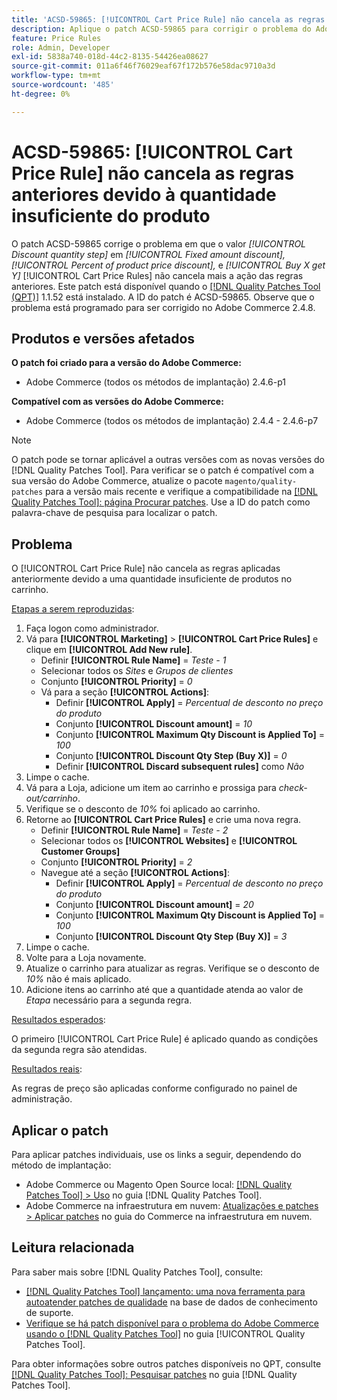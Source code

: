 ```yaml
---
title: 'ACSD-59865: [!UICONTROL Cart Price Rule] não cancela as regras anteriores devido à quantidade insuficiente do produto'
description: Aplique o patch ACSD-59865 para corrigir o problema do Adobe Commerce em que o valor *Etapa de quantidade de desconto* em *Desconto de quantia fixa,* *Porcentagem de desconto de preço do produto,* e *Comprar X obtém Y* [!UICONTROL Cart Price Rules] não cancela mais a ação das regras anteriores.
feature: Price Rules
role: Admin, Developer
exl-id: 5838a740-018d-44c2-8135-54426ea08627
source-git-commit: 011a6f46f76029eaf67f172b576e58dac9710a3d
workflow-type: tm+mt
source-wordcount: '485'
ht-degree: 0%

---
```


# ACSD-59865: [!UICONTROL Cart Price Rule] não cancela as regras anteriores devido à quantidade insuficiente do produto

O patch ACSD-59865 corrige o problema em que o valor *[!UICONTROL Discount quantity step]* em *[!UICONTROL Fixed amount discount],* *[!UICONTROL Percent of product price discount],* e *[!UICONTROL Buy X get Y]* [!UICONTROL Cart Price Rules] não cancela mais a ação das regras anteriores. Este patch está disponível quando o [[!DNL Quality Patches Tool (QPT)]](https://experienceleague.adobe.com/en/docs/commerce-operations/tools/quality-patches-tool/quality-patches-tool-to-self-serve-quality-patches) 1.1.52 está instalado. A ID do patch é ACSD-59865. Observe que o problema está programado para ser corrigido no Adobe Commerce 2.4.8.

## Produtos e versões afetados

**O patch foi criado para a versão do Adobe Commerce:**

* Adobe Commerce (todos os métodos de implantação) 2.4.6-p1

**Compatível com as versões do Adobe Commerce:**

* Adobe Commerce (todos os métodos de implantação) 2.4.4 - 2.4.6-p7

>[!NOTE]
>
>O patch pode se tornar aplicável a outras versões com as novas versões do [!DNL Quality Patches Tool]. Para verificar se o patch é compatível com a sua versão do Adobe Commerce, atualize o pacote `magento/quality-patches` para a versão mais recente e verifique a compatibilidade na [[!DNL Quality Patches Tool]: página Procurar patches](https://experienceleague.adobe.com/tools/commerce-quality-patches/index.html). Use a ID do patch como palavra-chave de pesquisa para localizar o patch.

## Problema

O [!UICONTROL Cart Price Rule] não cancela as regras aplicadas anteriormente devido a uma quantidade insuficiente de produtos no carrinho.

<u>Etapas a serem reproduzidas</u>:

1. Faça logon como administrador.
1. Vá para **[!UICONTROL Marketing]** > **[!UICONTROL Cart Price Rules]** e clique em **[!UICONTROL Add New rule]**.
   * Definir **[!UICONTROL Rule Name]** = *Teste - 1*
   * Selecionar todos os *Sites* e *Grupos de clientes*
   * Conjunto **[!UICONTROL Priority]** = *0*
   * Vá para a seção **[!UICONTROL Actions]**:
      * Definir **[!UICONTROL Apply]** = *Percentual de desconto no preço do produto*
      * Conjunto **[!UICONTROL Discount amount]** = *10*
      * Conjunto **[!UICONTROL Maximum Qty Discount is Applied To]** = *100*
      * Conjunto **[!UICONTROL Discount Qty Step (Buy X)]** = *0*
      * Definir **[!UICONTROL Discard subsequent rules]** como *Não*
1. Limpe o cache.
1. Vá para a Loja, adicione um item ao carrinho e prossiga para *check-out/carrinho*.
1. Verifique se o desconto de *10%* foi aplicado ao carrinho.
1. Retorne ao **[!UICONTROL Cart Price Rules]** e crie uma nova regra.
   * Definir **[!UICONTROL Rule Name]** = *Teste - 2*
   * Selecionar todos os **[!UICONTROL Websites]** e **[!UICONTROL Customer Groups]**
   * Conjunto **[!UICONTROL Priority]** = *2*
   * Navegue até a seção **[!UICONTROL Actions]**:
      * Definir **[!UICONTROL Apply]** = *Percentual de desconto no preço do produto*
      * Conjunto **[!UICONTROL Discount amount]** = *20*
      * Conjunto **[!UICONTROL Maximum Qty Discount is Applied To]** = *100*
      * Conjunto **[!UICONTROL Discount Qty Step (Buy X)]** = *3*
1. Limpe o cache.
1. Volte para a Loja novamente.
1. Atualize o carrinho para atualizar as regras. Verifique se o desconto de *10%* não é mais aplicado.
1. Adicione itens ao carrinho até que a quantidade atenda ao valor de *Etapa* necessário para a segunda regra.

<u>Resultados esperados</u>:

O primeiro [!UICONTROL Cart Price Rule] é aplicado quando as condições da segunda regra são atendidas.

<u>Resultados reais</u>:

As regras de preço são aplicadas conforme configurado no painel de administração.

## Aplicar o patch

Para aplicar patches individuais, use os links a seguir, dependendo do método de implantação:

* Adobe Commerce ou Magento Open Source local: [[!DNL Quality Patches Tool] > Uso](/help/tools/quality-patches-tool/usage.md) no guia [!DNL Quality Patches Tool].
* Adobe Commerce na infraestrutura em nuvem: [Atualizações e patches > Aplicar patches](https://experienceleague.adobe.com/docs/commerce-cloud-service/user-guide/develop/upgrade/apply-patches.html) no guia do Commerce na infraestrutura em nuvem.

## Leitura relacionada

Para saber mais sobre [!DNL Quality Patches Tool], consulte:

* [[!DNL Quality Patches Tool] lançamento: uma nova ferramenta para autoatender patches de qualidade](https://experienceleague.adobe.com/en/docs/commerce-operations/tools/quality-patches-tool/quality-patches-tool-to-self-serve-quality-patches) na base de dados de conhecimento de suporte.
* [Verifique se há patch disponível para o problema do Adobe Commerce usando o  [!DNL Quality Patches Tool]](/help/tools/quality-patches-tool/patches-available-in-qpt/check-patch-for-magento-issue-with-magento-quality-patches.md) no guia [!UICONTROL Quality Patches Tool].

Para obter informações sobre outros patches disponíveis no QPT, consulte [[!DNL Quality Patches Tool]: Pesquisar patches](https://experienceleague.adobe.com/tools/commerce-quality-patches/index.html) no guia [!DNL Quality Patches Tool].
